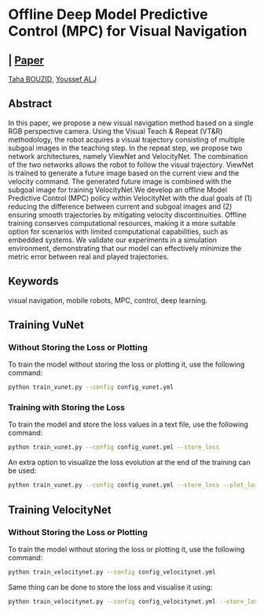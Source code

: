 # Offline Deep Model Predictive Control (MPC) for Visual Navigation
## | [Paper](https://arxiv.org/abs/2402.04797)

[Taha BOUZID](https://www.linkedin.com/in/taha-bouzid-7949431a2/)<sup></sup>,
[Youssef ALJ](https://scholar.google.fr/citations?user=it8FG0YAAAAJ&hl=en)<sup></sup>


## Abstract
In this paper, we propose a new visual navigation method
based on a single RGB perspective camera. Using the Visual Teach &
Repeat (VT&R) methodology, the robot acquires a visual trajectory consisting
of multiple subgoal images in the teaching step. In the repeat step,
we propose two network architectures, namely ViewNet and VelocityNet.
The combination of the two networks allows the robot to follow the visual
trajectory. ViewNet is trained to generate a future image based on the
current view and the velocity command. The generated future image is
combined with the subgoal image for training VelocityNet.We develop an
offline Model Predictive Control (MPC) policy within VelocityNet with
the dual goals of (1) reducing the difference between current and subgoal
images and (2) ensuring smooth trajectories by mitigating velocity
discontinuities. Offline training conserves computational resources, making
it a more suitable option for scenarios with limited computational
capabilities, such as embedded systems. We validate our experiments in
a simulation environment, demonstrating that our model can effectively
minimize the metric error between real and played trajectories.

## Keywords
visual navigation, mobile robots, MPC, control, deep learning.

## Training VuNet

### Without Storing the Loss or Plotting

To train the model without storing the loss or plotting it, use the following command:

```bash
python train_vunet.py --config config_vunet.yml
```
### Training with Storing the Loss

To train the model and store the loss values in a text file, use the following command:

```bash
python train_vunet.py --config config_vunet.yml --store_loss
```
An extra option to visualize the loss evolution at the end of the training can be used:

```bash
python train_vunet.py --config config_vunet.yml --store_loss --plot_loss
```

## Training VelocityNet

### Without Storing the Loss or Plotting

To train the model without storing the loss or plotting it, use the following command:

```bash
python train_velocitynet.py --config config_velocitynet.yml
```
Same thing can be done to store the loss and visualise it using: 

```bash
python train_velocitynet.py --config config_velocitynet.yml --store_loss --plot_loss
```

